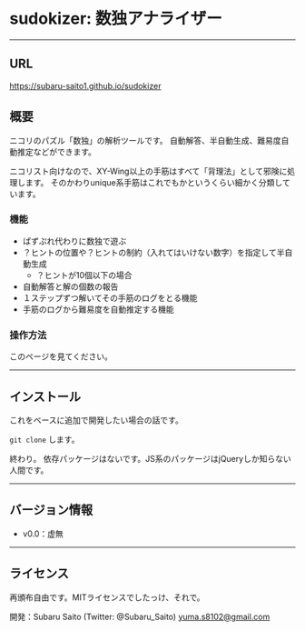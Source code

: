 
# sudokizer: 数独アナライザー

---

## URL

https://subaru-saito1.github.io/sudokizer


## 概要

ニコリのパズル「数独」の解析ツールです。
自動解答、半自動生成、難易度自動推定などができます。

ニコリスト向けなので、XY-Wing以上の手筋はすべて「背理法」として邪険に処理します。
そのかわりunique系手筋はこれでもかというくらい細かく分類しています。

### 機能

- ぱずぷれ代わりに数独で遊ぶ
- ？ヒントの位置や？ヒントの制約（入れてはいけない数字）を指定して半自動生成
  - ？ヒントが10個以下の場合
- 自動解答と解の個数の報告
- １ステップずつ解いてその手筋のログをとる機能
- 手筋のログから難易度を自動推定する機能

### 操作方法

このページを見てください。


---

## インストール

これをベースに追加で開発したい場合の話です。

`git clone` します。

終わり。
依存パッケージはないです。JS系のパッケージはjQueryしか知らない人間です。


---

## バージョン情報

- v0.0：虚無



---
## ライセンス

再頒布自由です。MITライセンスでしたっけ、それで。


開発：Subaru Saito (Twitter: @Subaru_Saito)
      <yuma.s8102@gmail.com>


